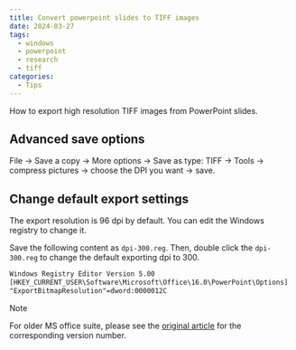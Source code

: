```yaml
---
title: Convert powerpoint slides to TIFF images
date: 2024-03-27
tags:
  - windows
  - powerpoint
  - research
  - tiff
categories:
  - Tips
---
```


How to export high resolution TIFF images from PowerPoint slides.

<!-- more -->

## Advanced save options

File -> Save a copy -> More options -> Save as type: TIFF -> Tools -> compress pictures -> choose the DPI you want -> save.

## Change default export settings

The export resolution is 96 dpi by default. You can edit the Windows registry to change it.

Save the following content as `dpi-300.reg`. Then, double click the `dpi-300.reg` to change the default exporting dpi to 300.

```txt title="dpi-300.reg"
Windows Registry Editor Version 5.00
[HKEY_CURRENT_USER\Software\Microsoft\Office\16.0\PowerPoint\Options]
"ExportBitmapResolution"=dword:0000012C
```

> [!NOTE]
>  For older MS office suite, please see the [original article](https://learn.microsoft.com/en-us/office/troubleshoot/powerpoint/change-export-slide-resolution) for the corresponding version number.
